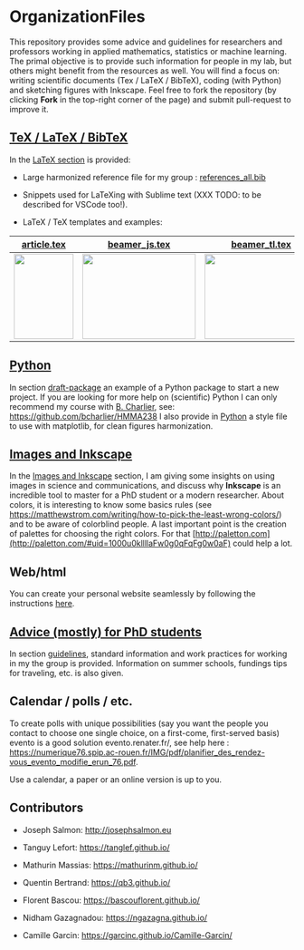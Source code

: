 # OrganizationFiles

This repository provides some advice and guidelines for researchers and professors working in applied mathematics, statistics or machine learning. The primal objective is to provide such information for people in my lab, but others might benefit from the resources as well.
You will find a focus on: writing scientific documents (Tex / LaTeX / BibTeX), coding (with Python) and sketching figures with Inkscape.
Feel free to fork the repository (by clicking **Fork** in the top-right corner of the page) and submit pull-request to improve it.


## [TeX / LaTeX / BibTeX](tex/)
In the [LaTeX section](tex/) is provided:

- Large harmonized reference file for my group : [references_all.bib](tex/biblio/references_all.bib)

- Snippets used for LaTeXing with Sublime text (XXX TODO: to be described for VSCode too!).

- LaTeX / TeX templates and examples:

|[article.tex](tex/draft-article/article.tex)|[beamer_js.tex](tex/draft-beamer/beamer_js.tex) | [beamer_tl.tex](tex/draft-beamer/beamer_tl.tex) | [exam.tex](tex/draft-exam/exam.tex)| [scribe.tex](tex/draft-scribe/scribe.tex) |
| ----------- | ----------- | ----------- |----------- |----------- |
|[<img src="sharedimages/article.png" width="105" height="150">](tex/draft-article/article.tex)|[<img src="sharedimages/beamer_js.png" width="200" height="150">](tex/draft-beamer/beamer_js.tex)|[<img src="sharedimages/beamer_tl.png" width="200" height="150">](tex/draft-beamer/beamer_tl.tex)|[<img src="sharedimages/examen.png" width="105" height="150">](tex/draft-exam/exam.tex)|[<img src="sharedimages/scribe.png" width="105" height="150">](tex/draft-scribe/scribe.tex)|


## [Python](python/draft-package/)
In section [draft-package](python/draft-package/)
an example of a Python package
 to start a new project.
If you are looking for more help on (scientific) Python I can only recommend my course with [B. Charlier](https://imag.umontpellier.fr/~charlier), see: https://github.com/bcharlier/HMMA238
I also provide in [Python](python/matplotlib/) a style file to use with matplotlib, for clean figures harmonization.


## [Images and Inkscape](inkscape/)
In the [Images and Inkscape](inkscape/) section, I am giving some insights on using images in science and communications, and discuss why **Inkscape** is an incredible tool to master for a PhD student or a modern researcher.
About colors, it is interesting to know some basics rules (see https://matthewstrom.com/writing/how-to-pick-the-least-wrong-colors/) and to be aware of colorblind people.
A last important point is the creation of palettes for choosing the right colors. For that [http://paletton.com](http://paletton.com/#uid=1000u0kllllaFw0g0qFqFg0w0aF) could help a lot.

## Web/html
You can create your personal website seamlessly by following the instructions [here](https://wowchemy.com/templates/).


## [Advice (mostly) for PhD students](guidelines/)
In section [guidelines](guidelines/), standard information and work practices for working in my the group is provided. Information on summer schools, fundings tips for traveling, etc. is also given.

## Calendar / polls / etc. 

To create polls with unique possibilities (say you want the people you contact to choose one single choice, on a first-come, first-served basis) evento is a good solution evento.renater.fr/, see help here : https://numerique76.spip.ac-rouen.fr/IMG/pdf/planifier_des_rendez-vous_evento_modifie_erun_76.pdf.

Use a calendar, a paper or an online version is up to you.

## Contributors

- Joseph Salmon: http://josephsalmon.eu

- Tanguy Lefort: https://tanglef.github.io/

- Mathurin Massias: https://mathurinm.github.io/

- Quentin Bertrand: https://qb3.github.io/

- Florent Bascou: https://bascouflorent.github.io/

- Nidham Gazagnadou: https://ngazagna.github.io/

- Camille Garcin: https://garcinc.github.io/Camille-Garcin/

